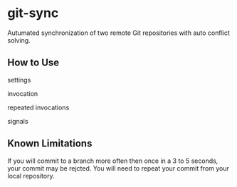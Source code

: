 # git-sync
Autumated synchronization of two remote Git repositories with auto conflict solving.

## How to Use

settings

invocation

repeated invocations

signals




## Known Limitations

If you will commit to a branch more often then once in a 3 to 5 seconds, your commit may be rejcted. You will need to repeat your commit from your local repository.
